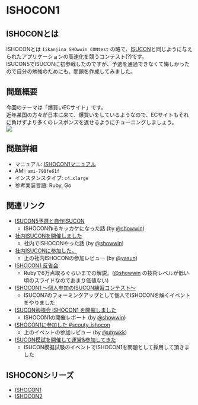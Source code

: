 # ISHOCON1
## ISHOCONとは
ISHOCONとは `Iikanjina SHOwwin CONtest` の略で、[ISUCON](http://isucon.net/)と同じように与えられたアプリケーションの高速化を競うコンテスト(?)です。  
ISUCON5でISUCONに初参戦したのですが、予選を通過できなくて悔しかったので自分の勉強のためにも、問題を作成してみました。  

## 問題概要
今回のテーマは「爆買いECサイト」です。  
近年某国の方々が日本に来て、爆買いをしているようなので、ECサイトもそれに負けずより多くのレスポンスを返せるようにチューニングしましょう。  
![](https://raw.githubusercontent.com/showwin/ISHOCON1/master/doc/images/top.png)

## 問題詳細
* マニュアル: [ISHOCON1マニュアル](https://github.com/showwin/ISHOCON1/blob/master/doc/manual.md)
* AMI: `ami-790fe61f`
* インスタンスタイプ: `c4.xlarge`
* 参考実装言語: Ruby, Go

## 関連リンク
* [ISUCON5予選と自作ISUCON](http://blog.mmmcorp.co.jp/blog/2015/10/06/isucon5_and_ishocon/)  
  * ISHOCON作るキッカケになった話 (by [@showwin](https://twitter.com/showwin))
* [社内ISUCONを開催しました](http://blog.mmmcorp.co.jp/blog/2016/09/01/ishocon_2016/)  
  * 社内でISHOCONやった話 (by [@showwin](https://twitter.com/showwin))
* [社内ISUCONに参加した。](http://yasun.hatenablog.jp/entry/2016/08/31/211927)
  * 上の社内ISHOCONの参加レビュー (by [@yasun](https://twitter.com/_Yasuun_))
* [ISHOCON1 反省会](https://speakerdeck.com/showwin/ishocon1-fan-sheng-hui)
  * Rubyで6万点取るぐらいまでの解説。([@showwin](https://twitter.com/showwin) の技術レベルが低い頃のスライドなのであまり価値ない)
* [ISHOCON1 〜個人参加のISUCON練習コンテスト〜](https://scouty.connpass.com/event/65322/)
  * ISUCON7のフォーミングアップとして個人でISHOCONを解くイベントをやりました
* [ISUCON勉強会 ISHOCON1 を開催しました](https://www.wantedly.com/companies/scouty/post_articles/79778)  
  * ISHOCON1の開催レポート (by [@showwin](https://twitter.com/showwin))
* [ISHOCON1に参加した #scouty_ishocon](http://utgwkk.hateblo.jp/entry/2017/10/07/214659)
  * 上のイベントの参加レビュー (by [@utgwkk](https://twitter.com/utgwkk))
* [ISUCON模試を開催して運営&参加してきた](http://saboyutaka.hatenablog.com/entry/2017/10/09/003257)
  * ISUCON模擬試験のイベントでISHOCON1を問題として採用して頂きました

## ISHOCONシリーズ
* [ISHOCON1](https://github.com/showwin/ISHOCON1)
* [ISHOCON2](https://github.com/showwin/ISHOCON2)
